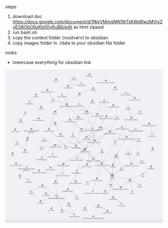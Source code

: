 
steps
1. download doc https://docs.google.com/document/d/1fkkVMmgMN19jTsKWdRwzMViv2yEO8ObO6zKb00yKuB8/edit as html zipped
2. run bash.sh
3. copy the content folder (nosilverv) to obsidian
4. copy images folder in ./data to your obsidian file folder

notes
- lowercase everything for obsidian link

![](data/graphview.png)